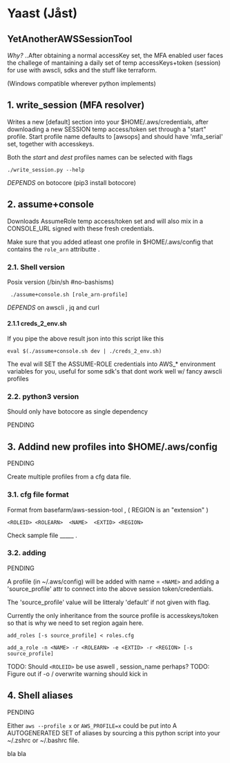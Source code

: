 # Yaast (Jåst)
## YetAnotherAWSSessionTool

*Why?* ..After obtaining a normal accessKey set, 
the MFA enabled user faces the challege of 
mantaining a daily set of temp accessKeys+token (session) for
use with awscli, sdks and the stuff like terraform.

(Windows compatible wherever python implements)

## 1. write_session (MFA resolver)

Writes a new [default] section into your $HOME/.aws/credentials,
after downloading a new SESSION temp access/token set through a "start" profile.
Start profile name defaults to [awsops] and should have 'mfa_serial' set, together with accesskeys.

Both the *start* and *dest* profiles names can be selected with flags

    ./write_session.py --help


*DEPENDS* on botocore (pip3 install botocore)

## 2. assume+console 

Downloads AssumeRole temp access/token set and will
also mix in a CONSOLE_URL signed with these fresh credentials.

Make sure that you added atleast one profile in $HOME/.aws/config that
contains the `role_arn` attributte .

### 2.1. Shell version

Posix version (/bin/sh #no-bashisms) 

     ./assume+console.sh [role_arn-profile]
     
*DEPENDS* on awscli , jq and curl

#### 2.1.1 creds_2_env.sh

If you pipe the above result json into this script like this

    eval $(./assume+console.sh dev | ./creds_2_env.sh)

The eval will SET the ASSUME-ROLE credentials into AWS_* environment variables for you,
useful for some sdk's that dont work well w/ fancy awscli profiles

### 2.2. python3 version

Should only have botocore as single dependency 

PENDING 


## 3. Addind new profiles into $HOME/.aws/config

PENDING

Create multiple profiles from a cfg data file.

### 3.1. cfg file format

Format from basefarm/aws-session-tool , ( REGION is an "extension" )

```
<ROLEID> <ROLEARN>  <NAME>  <EXTID> <REGION>
```

Check sample file _____ .

### 3.2. adding

PENDING

A profile (in ~/.aws/config) will be added with name = `<NAME>`
and adding a 'source_profile' attr to connect into the above session token/credentials.

The 'source_profile' value will be litteraly 'default' if not given with flag.

Currently the only inheritance from the source profile is accesskeys/token so that is 
why we need to set region again here.


```read multiple records from STDIN
add_roles [-s source_profile] < roles.cfg
```
```single operation
add_a_role -n <NAME> -r <ROLEARN> -e <EXTID> -r <REGION> [-s source_profile]
```
TODO: Should `<ROLEID>` be use aswell , session_name perhaps?
TODO: Figure out if -o / overwrite warning should kick in


## 4. Shell aliases 

PENDING

Either `aws --profile x` or `AWS_PROFILE=x` could be put into A AUTOGENERATED SET of aliases
by sourcing a this python script into your ~/.zshrc or ~/.bashrc file.

bla bla
